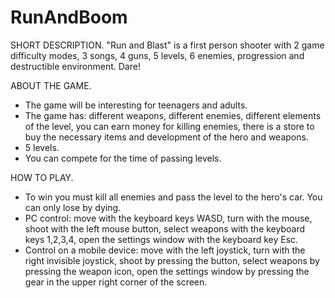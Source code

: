 # RunAndBoom


SHORT DESCRIPTION.
"Run and Blast" is a first person shooter with 2 game difficulty modes, 3 songs, 4 guns, 5 levels, 6 enemies, progression and destructible environment. Dare!


ABOUT THE GAME.
- The game will be interesting for teenagers and adults.
- The game has: different weapons, different enemies, different elements of the level, you can earn money for killing enemies, there is a store to buy the necessary items and development of the hero and weapons.
- 5 levels.
- You can compete for the time of passing levels.


HOW TO PLAY.
- To win you must kill all enemies and pass the level to the hero's car. You can only lose by dying.
- PC control: move with the keyboard keys WASD, turn with the mouse, shoot with the left mouse button, select weapons with the keyboard keys 1,2,3,4, open the settings window with the keyboard key Esc.
- Control on a mobile device: move with the left joystick, turn with the right invisible joystick, shoot by pressing the button, select weapons by pressing the weapon icon, open the settings window by pressing the gear in the upper right corner of the screen.
